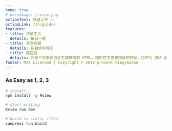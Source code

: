 ```yaml
---
home: true
# heroImage: /rview.png
actionText: 快速上手 →
actionLink: /zh/guide/
features:
- title: 记录生活
  details: 每日一题
- title: 享受刷题
  details: 在被虐中成长
- title: 高性能
  details: 为每个页面预渲染生成静态的 HTML，同时在页面被加载的时候，将作为 SPA 运行。
footer: MIT Licensed | Copyright © 2018-present KingJeason
---
```

### As Easy as 1, 2, 3

``` bash
# install
npm install -g Rview

# start writing
Rview run dev

# build to static files
vuepress run build
```